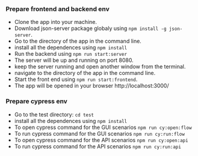 
### Prepare frontend and backend env

-   Clone the app into your machine.
-   Download json-server package globaly using `npm install -g json-server`.
-   Go to the directory of the app in the command line.
-   install all the dependences using `npm install`
-   Run the backend using `npm run start:server `
-   The server will be up and running on port 8080.
-   keep the server running and open another window from the terminal.
-   navigate to the directory of the app in the command line.
-   Start the front end using `npm run start:frontend`.
-   The app will be opened in your browser http://localhost:3000/
   
### Prepare cypress env
-   Go to the test directory:  `cd test`
-   install all the dependences using `npm install`
-   To open cypress command for the GUI scenarios `npm run cy:open:flow`
-   To run cypress command for the GUI scenarios `npm run cy:run:flow`
-   To open cypress command for the API scenarios `npm run cy:open:api`
-   To run cypress command for the API scenarios `npm run cy:run:api`
